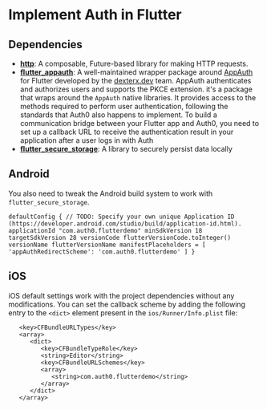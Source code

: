 # Implement Auth in Flutter

## Dependencies

* [**http**](https://pub.dartlang.org/packages/http): A composable, Future-based library for making HTTP requests.
* [**flutter_appauth**](https://pub.dev/packages/flutter_appauth): A well-maintained wrapper package around [AppAuth](https://appauth.io/) for Flutter developed by the [dexterx.dev](https://dexterx.dev/) team. AppAuth authenticates and authorizes users and supports the PKCE extension. it's a package that wraps around the `AppAuth` native libraries. It provides access to the methods required to perform user authentication, following the standards that Auth0 also happens to implement. To build a communication bridge between your Flutter app and Auth0, you need to set up a callback URL to receive the authentication result in your application after a user logs in with Auth
* [**flutter_secure_storage**](https://pub.dev/packages/flutter_secure_storage): A library to securely persist data locally

## Android

You also need to tweak the Android build system to work with `flutter_secure_storage`.

`defaultConfig { // TODO: Specify your own unique Application ID (https://developer.android.com/studio/build/application-id.html). applicationId "com.auth0.flutterdemo" minSdkVersion 18 targetSdkVersion 28 versionCode flutterVersionCode.toInteger() versionName flutterVersionName manifestPlaceholders = [ 'appAuthRedirectScheme': 'com.auth0.flutterdemo' ] }`

## iOS

iOS default settings work with the project dependencies without any modifications. You can set the callback scheme by adding the following entry to the `<dict>` element present in the `ios/Runner/Info.plist` file:

```
   <key>CFBundleURLTypes</key>
   <array>
      <dict>
         <key>CFBundleTypeRole</key>
         <string>Editor</string>
         <key>CFBundleURLSchemes</key>
         <array>
            <string>com.auth0.flutterdemo</string>
         </array>
      </dict>
   </array>
```
